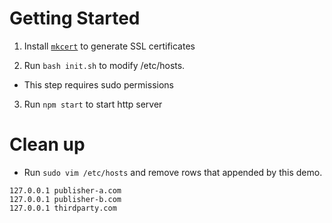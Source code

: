 # Getting Started

1. Install [`mkcert`](https://github.com/FiloSottile/mkcert) to generate SSL certificates

2. Run `bash init.sh` to modify /etc/hosts.

- This step requires sudo permissions

3. Run `npm start` to start http server

# Clean up

- Run `sudo vim /etc/hosts` and remove rows that appended by this demo.

```
127.0.0.1 publisher-a.com
127.0.0.1 publisher-b.com
127.0.0.1 thirdparty.com
```
